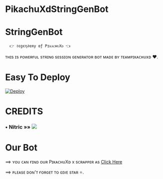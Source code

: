 # PikachuXdStringGenBot
# StringGenBot
      👉 ℓєgєη∂αяу αƒ PɪᴋᴀᴄʜᴜXᴅ 👈
ᴛʜɪs ɪs ᴘᴏᴡᴇʀғᴜʟ sᴛʀɪɴɢ sᴇssɪᴏɴ ɢᴇɴᴇʀᴀᴛᴏʀ ʙᴏᴛ ᴍᴀᴅᴇ ʙʏ ᴛᴇᴀᴍᴘɪᴋᴀᴄʜᴜxᴅ ❤. 


# Easy To Deploy
[![Deploy](https://www.herokucdn.com/deploy/button.svg)](https://heroku.com/deploy?template=https://github.com/TeamPikachuXd/PikachuXdStringGenBot)


# CREDITS

### • Nitric      »»  <a href="https://github.com/mrnitric" alt="NITRIC"> <img src="https://img.shields.io/badge/Nitric-90302f?logo=github" /></a>

# Our Bot

==> ʏᴏᴜ ᴄᴀɴ ғɪɴᴅ ᴏᴜʀ PɪᴋᴀᴄʜᴜXᴅ x sᴄʀᴀᴘᴘᴇʀ ᴀs [ Click Here ](t.me/PikachuXdScrapperBot) 

==> ᴘʟᴇᴀsᴇ ᴅᴏɴ'ᴛ ғᴏʀɢᴇᴛ ᴛᴏ ɢɪᴠᴇ sᴛᴀʀ ⭐. 
